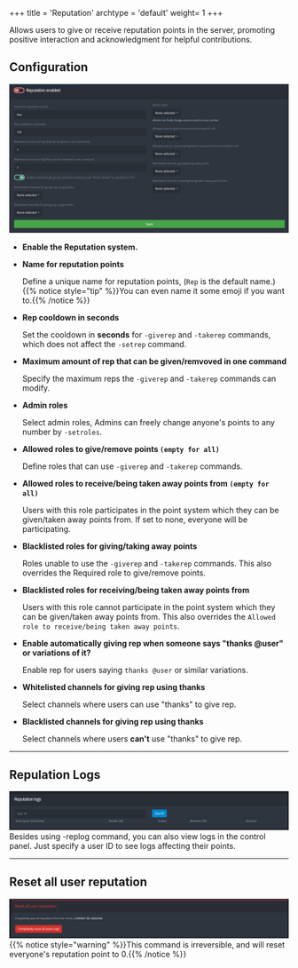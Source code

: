 +++
title = 'Reputation'
archtype = 'default'
weight= 1
+++

Allows users to give or receive reputation points in the server, promoting positive interaction and acknowledgment for helpful contributions.
<!--more-->
## Configuration
![Reputaion Configuration](reputation-setup.png?lightbox=false)

- **Enable the Reputation system.**

- **Name for reputation points**

    Define a unique name for reputation points, (`Rep` is the default name.)
    {{% notice style="tip" %}}You can even name it some emoji if you want to.{{% /notice %}}

- **Rep cooldown in seconds** 

    Set the cooldown in **seconds** for `-giverep` and `-takerep` commands, which does not affect the `-setrep` command.

- **Maximum amount of rep that can be given/remvoved in one command** 

    Specify the maximum reps the `-giverep` and `-takerep` commands can modify.

- **Admin roles** 

    Select admin roles, Admins can freely change anyone's points to any number by `-setroles`.

- **Allowed roles to give/remove points `(empty for all)`** 

    Define roles that can use `-giverep` and `-takerep` commands.

- **Allowed roles to receive/being taken away points from `(empty for all)`** 

    Users with this role participates in the point system which they can be given/taken away points from. If set to none, everyone will be participating.

- **Blacklisted roles for giving/taking away points** 

    Roles unable to use the `-giverep` and `-takerep` commands. This also overrides the Required role to give/remove points.

- **Blacklisted roles for receiving/being taken away points from** 

    Users with this role cannot participate in the point system which they can be given/taken away points from. This also overrides the `Allowed role to receive/being taken away points`.

- **Enable automatically giving rep when someone says "thanks @user" or variations of it?** 

    Enable rep for users saying `thanks @user` or similar variations.

- **Whitelisted channels for giving rep using thanks** 

    Select channels where users can use "thanks" to give rep.

- **Blacklisted channels for giving rep using thanks** 

    Select channels where users **can't** use "thanks" to give rep.
---
## Repulation Logs
![Repulation logs](repulation-logs.png?lightbox=false)
    Besides using -replog command, you can also view logs in the control panel. Just specify a user ID to see logs affecting their points.

---
## Reset all user reputation
![Reset all user reputation](reset-reputaion.png?lightbox=false)
    {{% notice style="warning" %}}This command is irreversible, and will reset everyone's reputation point to 0.{{% /notice %}}